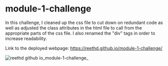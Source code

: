 # module-1-challenge

In this challenge, I cleaned up the css file to cut down on redundant code as well as adjusted the class attributes in the html file to call from the appropriate parts of the css file. I also renamed the "div" tags in order to increase readability. 

Link to the deployed webpage: https://reethd.github.io/module-1-challenge/


![reethd github io_module-1-challenge_](https://user-images.githubusercontent.com/115037176/197363112-f386ed31-86cc-4ee0-b68c-4b2c6b403d0b.png)
